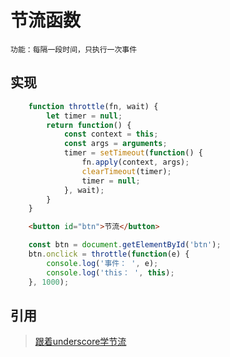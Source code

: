 # 节流函数

    功能：每隔一段时间，只执行一次事件

## 实现

```javascript
    function throttle(fn, wait) {
        let timer = null;
        return function() {
            const context = this;
            const args = arguments;
            timer = setTimeout(function() {
                fn.apply(context, args);
                clearTimeout(timer);
                timer = null;
            }, wait);
        }
    }
```
```html
    <button id="btn">节流</button>
```
```javascript
    const btn = document.getElementById('btn');
    btn.onclick = throttle(function(e) {
        console.log('事件： ', e);
        console.log('this： ', this);
    }, 1000);
```

## 引用

> [跟着underscore学节流](https://github.com/mqyqingfeng/Blog/issues/26)